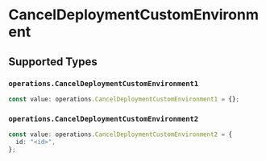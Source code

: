 # CancelDeploymentCustomEnvironment


## Supported Types

### `operations.CancelDeploymentCustomEnvironment1`

```typescript
const value: operations.CancelDeploymentCustomEnvironment1 = {};
```

### `operations.CancelDeploymentCustomEnvironment2`

```typescript
const value: operations.CancelDeploymentCustomEnvironment2 = {
  id: "<id>",
};
```

